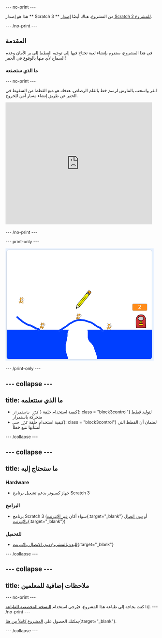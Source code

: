 \--- no-print \---

هذا هو إصدار ** Scratch 3 ** من المشروع. هناك أيضًا [ إصدار Scratch 2 للمشروع](https://projects.raspberrypi.org/en/projects/cats-scratch2).

\--- /no-print \---

## المقدمة

في هذا المشروع، ستقوم بإنشاء لعبة تحتاج فيها إلى توجيه القطط إلى بر الأمان وعدم السماح لأي منها بالوقوع في الحفر!

### ما الذي ستصنعه

\--- no-print \---

انقر واسحب بالماوس لرسم خط بالقلم الرصاص. هدفك هو منع القطط من السقوط في الحفر عن طريق إنشاء مسار آمن للخروج.

<div class="scratch-preview">
  <iframe allowtransparency="true" width="485" height="402" src="https://scratch.mit.edu/projects/embed/253667883/?autostart=false" frameborder="0" scrolling="no"></iframe>
</div>

\--- /no-print \---

\--- print-only \---

![انتهت القطط](images/cats-finished.png)

\--- /print-only \---

## \--- collapse \---

## title: ما الذي ستتعلمه

+ كيفية استخدام حلقة { `كرّر باستمرار`{: class = "block3control"} لتوليد قطط متحركة باستمرار
+ كيفية استخدام حلقة `كرّر حتى`{: class = "block3control"} لضمان أن القطط التي أنشأتها تتبع خطاً

\--- /collapse \---

## \--- collapse \---

## title: ما ستحتاج إليه

### Hardware

+ جهاز كمبيوتر يدعم تشغيل برنامج Scratch 3

### البرامج

+ برنامج Scratch 3 (سواء أكان [عبر الإنترنت](http://rpf.io/scratchon){:target="_blank"} أو [دون اتصال بالإنترنت](http://rpf.io/scratchoff){:target="_blank"})

### للتحميل

+ [للبدء بالمشروع دون الاتصال بالانترنت](http://rpf.io/p/en/cats-go){:target="_blank"}

\--- /collapse \---

## \--- collapse \---

## title: ملاحظات إضافية للمعلمين

\--- no-print \---

إذا كنت بحاجة إلى طباعة هذا المشروع، فيُرجى استخدام [النسخة المخصصة للطباعة](https://projects.raspberrypi.org/en/projects/cats/print). \--- /no-print \---

يمكنك الحصول على [المشروع كاملاً من هنا](http://rpf.io/p/en/cats-get){:target="_blank"}.

\--- /collapse \---